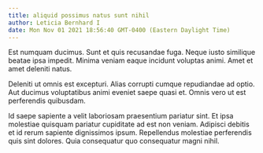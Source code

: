 ```yaml
---
title: aliquid possimus natus sunt nihil
author: Leticia Bernhard I
date: Mon Nov 01 2021 18:56:40 GMT-0400 (Eastern Daylight Time)
---
```

Est numquam ducimus. Sunt et quis recusandae fuga. Neque iusto similique beatae ipsa impedit. Minima veniam eaque incidunt voluptas animi. Amet et amet deleniti natus.

 Deleniti ut omnis est excepturi. Alias corrupti cumque repudiandae ad optio. Aut ducimus voluptatibus animi eveniet saepe quasi et. Omnis vero ut est perferendis quibusdam.

 Id saepe sapiente a velit laboriosam praesentium pariatur sint. Et ipsa molestiae quisquam pariatur cupiditate ad est non veniam. Adipisci debitis et id rerum sapiente dignissimos ipsum. Repellendus molestiae perferendis quis sint dolores. Quia consequatur quo consequatur magni nihil.